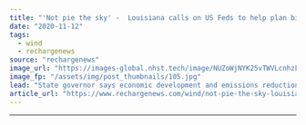 ```yaml
---
title: "'Not pie the sky' -  Louisiana calls on US Feds to help plan big offshore wind build-out"
date: "2020-11-12"
tags: 
  - wind
  - rechargenews
source: "rechargenews"
image_url: "https://images-global.nhst.tech/image/NUZoWjNYK25vTWVLcnhzL1JJeXVwVXo4emxyMTB0REhLSVpIMCtESkhqbz0=/nhst/binary/5f0d3cc17003059f839fe6d665b6fac6"
image_fp: "/assets/img/post_thumbnails/105.jpg"
lead: "State governor says economic development and emissions reduction together make strong case for sea-based wind in US Gulf"
article_url: "https://www.rechargenews.com/wind/not-pie-the-sky-louisiana-calls-on-us-feds-to-help-plan-big-offshore-wind-build-out/2-1-911141"
---
```


---

